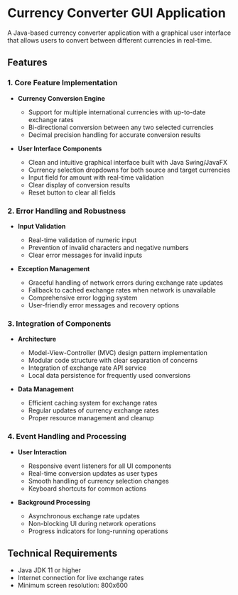 # Currency Converter GUI Application

A Java-based currency converter application with a graphical user interface that allows users to convert between different currencies in real-time.

## Features

### 1. Core Feature Implementation

- **Currency Conversion Engine**
  - Support for multiple international currencies with up-to-date exchange rates
  - Bi-directional conversion between any two selected currencies
  - Decimal precision handling for accurate conversion results

- **User Interface Components**
  - Clean and intuitive graphical interface built with Java Swing/JavaFX
  - Currency selection dropdowns for both source and target currencies
  - Input field for amount with real-time validation
  - Clear display of conversion results
  - Reset button to clear all fields

### 2. Error Handling and Robustness

- **Input Validation**
  - Real-time validation of numeric input
  - Prevention of invalid characters and negative numbers
  - Clear error messages for invalid inputs

- **Exception Management**
  - Graceful handling of network errors during exchange rate updates
  - Fallback to cached exchange rates when network is unavailable
  - Comprehensive error logging system
  - User-friendly error messages and recovery options

### 3. Integration of Components

- **Architecture**
  - Model-View-Controller (MVC) design pattern implementation
  - Modular code structure with clear separation of concerns
  - Integration of exchange rate API service
  - Local data persistence for frequently used conversions

- **Data Management**
  - Efficient caching system for exchange rates
  - Regular updates of currency exchange rates
  - Proper resource management and cleanup

### 4. Event Handling and Processing

- **User Interaction**
  - Responsive event listeners for all UI components
  - Real-time conversion updates as user types
  - Smooth handling of currency selection changes
  - Keyboard shortcuts for common actions

- **Background Processing**
  - Asynchronous exchange rate updates
  - Non-blocking UI during network operations
  - Progress indicators for long-running operations

## Technical Requirements

- Java JDK 11 or higher
- Internet connection for live exchange rates
- Minimum screen resolution: 800x600

